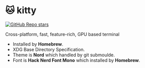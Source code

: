 # :cat: kitty

[![GitHub Repo stars](https://img.shields.io/github/stars/kovidgoyal/kitty?style=social)](https://github.com/kovidgoyal/kitty)

Cross-platform, fast, feature-rich, GPU based terminal

- Installed by **Homebrew**.
- XDG Base Directory Specification.
- Theme is **Nord** which handled by git submoulde.
- Font is **Hack Nerd Font Mono** which installed by **Homebrew**.
